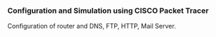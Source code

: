 ### Configuration and Simulation using CISCO Packet Tracer
Configuration of router and DNS, FTP, HTTP, Mail Server.